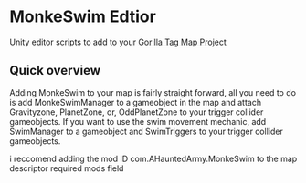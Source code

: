 # MonkeSwim Edtior
Unity editor scripts to add to your [Gorilla Tag Map Project](https://github.com/legoandmars/GorillaTagMapProject)


## Quick overview
Adding MonkeSwim to your map is fairly straight forward, all you need to do is add MonkeSwimManager to a gameobject in the map and attach Gravityzone, PlanetZone, or, OddPlanetZone to your trigger collider gameobjects. If you want to use the swim movement mechanic, add SwimManager to a gameobject and SwimTriggers to your trigger collider gameobjects.

i reccomend adding the mod ID com.AHauntedArmy.MonkeSwim to the map descriptor required mods field